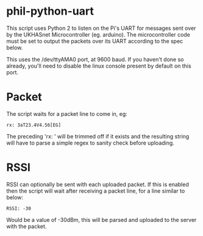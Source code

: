 phil-python-uart
==========

This script uses Python 2 to listen on the Pi's UART for messages sent over by the UKHASnet Microcontroller (eg. arduino). The microcontroller code must be set to output the packets over its UART according to the spec below.

This uses the /dev/ttyAMA0 port, at 9600 baud. If you haven't done so already, you'll need to disable the linux console present by default on this port.

Packet
===

The script waits for a packet line to come in, eg:

	rx: 3aT23.4V4.56[EG]

The preceding 'rx: ' will be trimmed off if it exists and the resulting string will have to parse a simple regex to sanity check before uploading.

RSSI
===

RSSI can optionally be sent with each uploaded packet. If this is enabled then the script will wait after receiving a packet line, for a line similar to below:

	RSSI: -30

Would be a value of -30dBm, this will be parsed and uploaded to the server with the packet.
